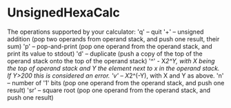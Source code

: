 # UnsignedHexaCalc
The operations supported by your calculator:
'q' – quit
'+' – unsigned addition (pop two operands from operand stack, and push one result, their sum)
'p' – pop-and-print (pop one operand from the operand stack, and print its value to stdout)
'd' – duplicate (push a copy of the top of the operand stack onto the top of the operand stack)
'^' - X*2^Y, with X being the top of operand stack and Y the element next to x in the operand stack. If Y>200 this is considered an error.
'v' – X*2^(-Y), with X and Y as above.
'n' – number of '1' bits (pop one operand from the operand stack, and push one result)
'sr' – square root (pop one operand from the operand stack, and push one result)
